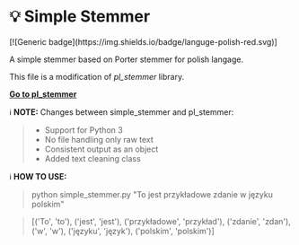 <p align="center"><h1>💡 Simple Stemmer</h1></p>
[![Generic badge](https://img.shields.io/badge/languge-polish-red.svg)]

A simple stemmer based on Porter stemmer for polish langage.

This file is a modification of _pl_stemmer_ library.

**[Go to pl_stemmer](https://github.com/Tutanchamon/pl_stemmer/tree/master)**

ℹ️ **NOTE:** Changes between simple_stemmer and pl_stemmer: 
> * Support for Python 3
> * No file handling only raw text
> * Consistent output as an object 
> * Added text cleaning class

ℹ️ **HOW TO USE:**
> python simple_stemmer.py "To jest przykładowe zdanie w języku polskim"

> [('To', 'to'), ('jest', 'jest'), ('przykładowe', 'przykład'), ('zdanie', 'zdan'), ('w', 'w'), ('języku', 'język'), ('polskim', 'polskim')]
